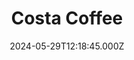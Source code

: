 ---
date: 2024-05-29T12:18:45.000Z
title: Costa Coffee
latitude: 52.03857870104306
longitude: 0.730118486106803
category: checkin
---